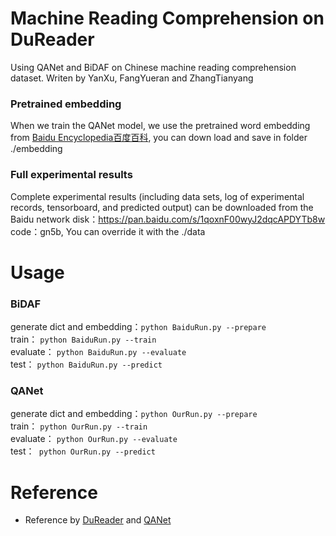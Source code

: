 # Machine Reading Comprehension on DuReader 

Using QANet and BiDAF on Chinese machine reading comprehension dataset. Writen by YanXu, FangYueran and ZhangTianyang<br>
### Pretrained embedding
When we train the QANet model, we use the pretrained word embedding from [Baidu Encyclopedia百度百科](
https://pan.baidu.com/s/1Rn7LtTH0n7SHyHPfjRHbkg), you can down load and save in folder ./embedding<br>
### Full experimental results
Complete experimental results (including data sets, log of experimental records, tensorboard, and predicted output) can be downloaded from the Baidu network disk：https://pan.baidu.com/s/1qoxnF00wyJ2dqcAPDYTb8w code：gn5b, You can override it with the ./data <br>
# Usage

### BiDAF<br>
generate dict and embedding：`python BaiduRun.py --prepare`<br>
train： `python BaiduRun.py --train `<br>
evaluate： `python BaiduRun.py --evaluate`<br>
test： `python BaiduRun.py --predict`<br>

### QANet<br>
generate dict and embedding：`python OurRun.py --prepare`<br>
train： `python OurRun.py --train `<br>
evaluate： `python OurRun.py --evaluate`<br>
test：` python OurRun.py --predict`<br>
# Reference
* Reference by [DuReader](https://github.com/baidu/DuReader) and [QANet](https://github.com/NLPLearn/QANet)


